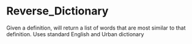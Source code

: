 # Reverse_Dictionary
Given a definition, will return a list of words that are most similar to that definition. Uses standard English and Urban dictionary
